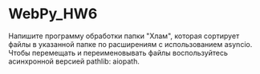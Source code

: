 # WebPy_HW6

Напишите программу обработки папки "Хлам", которая сортирует файлы в указанной папке по расширениям с использованием asyncio. Чтобы перемещать и переименовывать файлы воспользуйтесь асинхронной версией pathlib: aiopath.

